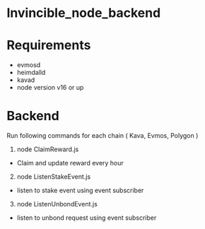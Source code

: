 # Invincible_node_backend

# Requirements
- evmosd
- heimdalld
- kavad
- node version v16 or up

# Backend
Run following commands for each chain ( Kava, Evmos, Polygon )

1. node ClaimReward.js
- Claim and update reward every hour
2. node ListenStakeEvent.js
- listen to stake event using event subscriber
3. node ListenUnbondEvent.js
- listen to unbond request using event subscriber
